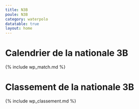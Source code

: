 ```yaml
---
title: N3B
poule: N3B
category: waterpolo
datatable: true
layout: home
---
```


# Calendrier de la nationale 3B

{% include wp_match.md %}

# Classement de la nationale 3B

{% include wp_classement.md %}